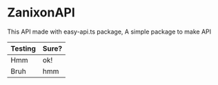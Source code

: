 # ZanixonAPI
This API made with easy-api.ts package, A simple package to make API

| Testing | Sure? |
| --- | --- |
| Hmm | ok! |
| Bruh | hmm |
